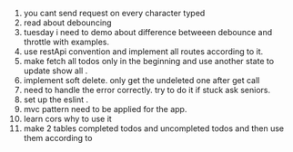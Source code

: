 1. you cant send request on every character typed
2. read about debouncing
3. tuesday i need to demo about difference betweeen debounce and throttle with examples.
4. use restApi convention and implement all routes according to it.
5. make fetch all todos only in the beginning and use another state to update show all .
6. implement soft delete. only get the undeleted one after get call
7. need to handle the error correctly. try to do it if stuck ask seniors.
8. set up the eslint .
9. mvc pattern need to be applied for the app.
10. learn cors why to use it
11. make 2 tables completed todos and uncompleted todos and then use them according to
